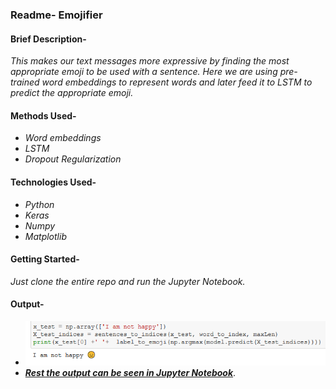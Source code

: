 ### Readme- Emojifier

#### Brief Description-
*This makes our text messages more expressive by finding the most appropriate emoji to be used with a sentence. Here we are using pre-trained word embeddings to represent words and later feed it to LSTM to predict the appropriate emoji.*

#### Methods Used-
- *Word embeddings*
- *LSTM*
- *Dropout Regularization*

#### Technologies Used-
- *Python*
- *Keras*
- *Numpy*
- *Matplotlib*

#### Getting Started-
*Just clone the entire repo and run the Jupyter Notebook.*

#### Output-
- ![sample_output](sample_output.png)
- [***Rest the output can be seen in Jupyter Notebook***](https://github.com/gadia-aayush/Emojifier/blob/master/emojify.ipynb).
